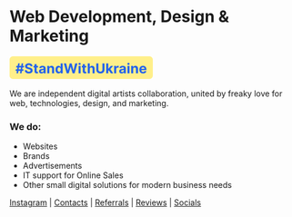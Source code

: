 # Web Development, Design & Marketing

<!-- START BADGES -->

[![StandWithUkraine](https://raw.githubusercontent.com/vshymanskyy/StandWithUkraine/main/badges/StandWithUkraine.svg)](https://github.com/vshymanskyy/StandWithUkraine)

<!-- END BADGES -->

We are independent digital artists collaboration, united by freaky love for web, technologies, design, and marketing.

### We do:

-   Websites
-   Brands
-   Advertisements
-   IT support for Online Sales
-   Other small digital solutions for modern business needs

[Instagram](https://www.instagram.com/digitalandy.eu) | [Contacts](https://raw.githubusercontent.com/digitalandyeu/.github/main/public/data/contacts.json) | [Referrals](https://raw.githubusercontent.com/digitalandyeu/.github/main/public/data/referrals.json) | [Reviews](https://raw.githubusercontent.com/digitalandyeu/.github/main/public/data/reviews.json) | [Socials](https://raw.githubusercontent.com/digitalandyeu/.github/main/public/data/socials.json)
